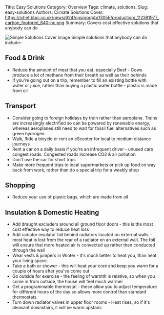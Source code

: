 Title: Easy Solutions
Category: Overview
Tags: climate, solutions, 
Slug: easy-solutions
Authors: Climate Solutions
Cover: https://ichef.bbci.co.uk/news/624/cpsprodpb/1305E/production/_112381977_carbon_footprint_640-nc.png
Summary: Covers cost effective solutions that anybody can do

![Simple Solutions Cover image](https://ichef.bbci.co.uk/news/624/cpsprodpb/1305E/production/_112381977_carbon_footprint_640-nc.png)
Simple solutions that anybody can do include:-

## Food & Drink
* Reduce the amount of meat that you eat, especially Beef - Cows produce a lot of methane from their breath as well as their behinds
* If you're going out on a trip, remember to fill an existing bottle with water or juice, rather than buying a plastic water bottle - plastic is made from oil

## Transport
* Consider going to foreign holidays by train rather than aeroplane. Trains are increasingly electrified so can be powered by renewable energy, whereas aeroplanes still need to wait for fossil fuel alternatives such as green hydrogen.
* Walk, Ride a bicycle or rent an eScooter for local to medium distance journeys
* Rent a car on a daily basis if you're an infrequent driver - unused cars congest roads. Congested roads increase CO2 & air pollution
* Don't use the car for short trips
* Make more frequent trips to local supermarkets or pick up food on way back from work, rather than do a special trip for a weekly shop

## Shopping
* Reduce your use of plastic bags, which are made from oil

## Insulation & Domestic Heating
* Add draught excluders around all ground floor doors - this is the most cost effective way to reduce heat loss
* Add radiator insulator foil behind radiators located on external walls - most heat is lost from the rear of a radiator on an external wall. The foil will ensure that more heated air is convected up rather than conducted through the wall
* Wear vests & jumpers in Winter - it's much better to heat you, than heat your living space.
* Take a bath or shower - this will heat your core and keep you warm for a couple of hours after you've come out
* Go outside for exercise - the feeling of warmth is relative, so when you come in from outside, the house will feel much warmer
* Get a programmable thermostat - these allow you to adjust temperature for different hours of the day so allows more control than standard thermostats
* Turn down radiator valves in upper floor rooms - Heat rises, so if it's pleasant downstairs, it will be warm upstairs
